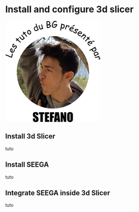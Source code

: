 # Install and configure 3d slicer

![Stefano](../_images/bg_stefano.png)

## Install 3d Slicer

tuto

## Install SEEGA

tuto

## Integrate SEEGA inside 3d Slicer

tuto